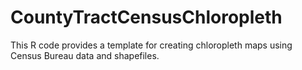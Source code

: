 # CountyTractCensusChloropleth
This R code provides a template for creating chloropleth maps using Census Bureau data and shapefiles. 
